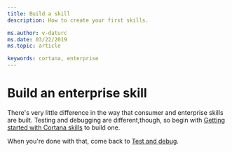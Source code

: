 ```yaml
---
title: Build a skill
description: How to create your first skills.

ms.author: v-daturc
ms.date: 03/22/2019
ms.topic: article

keywords: cortana, enterprise
---
```


# Build an enterprise skill

There's very little difference in the way that consumer and enterprise skills are built. Testing and debugging are different,though, so begin with [Getting started with Cortana skills](../skills/get-started.md) to build one.

When you're done with that, come back to [Test and debug](enterprise-test-and-debug.md).
